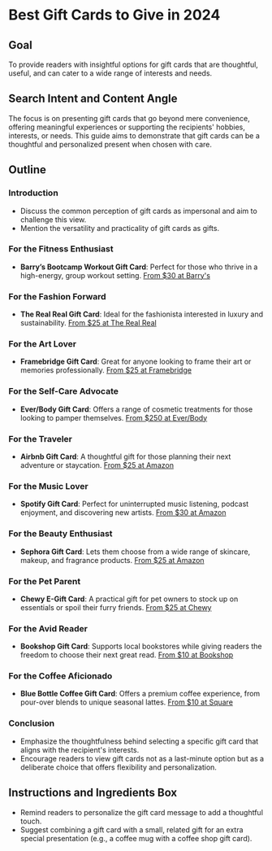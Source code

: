 # Best Gift Cards to Give in 2024

## Goal

To provide readers with insightful options for gift cards that are thoughtful, useful, and can cater to a wide range of interests and needs.

## Search Intent and Content Angle

The focus is on presenting gift cards that go beyond mere convenience, offering meaningful experiences or supporting the recipients' hobbies, interests, or needs. This guide aims to demonstrate that gift cards can be a thoughtful and personalized present when chosen with care.

## Outline

### Introduction

- Discuss the common perception of gift cards as impersonal and aim to challenge this view.
- Mention the versatility and practicality of gift cards as gifts.

### For the Fitness Enthusiast

- **Barry’s Bootcamp Workout Gift Card**: Perfect for those who thrive in a high-energy, group workout setting. [From $30 at Barry's](https://www.barrys.com/gift-cards/)

### For the Fashion Forward

- **The Real Real Gift Card**: Ideal for the fashionista interested in luxury and sustainability. [From $25 at The Real Real](https://www.therealreal.com/gift_cards/new)

### For the Art Lover

- **Framebridge Gift Card**: Great for anyone looking to frame their art or memories professionally. [From $25 at Framebridge](https://www.framebridge.com/gift_cards/new)

### For the Self-Care Advocate

- **Ever/Body Gift Card**: Offers a range of cosmetic treatments for those looking to pamper themselves. [From $250 at Ever/Body](https://everbody.com/giftcards/)

### For the Traveler

- **Airbnb Gift Card**: A thoughtful gift for those planning their next adventure or staycation. [From $25 at Amazon](https://www.amazon.com/dp/B093Z1F4QM?tag=thecutonsite-20)

### For the Music Lover

- **Spotify Gift Card**: Perfect for uninterrupted music listening, podcast enjoyment, and discovering new artists. [From $30 at Amazon](https://www.amazon.com/dp/B00G3LBDDS?tag=thecutonsite-20)

### For the Beauty Enthusiast

- **Sephora Gift Card**: Lets them choose from a wide range of skincare, makeup, and fragrance products. [From $25 at Amazon](https://www.amazon.com/dp/B01MQQJ896?tag=thecutonsite-20)

### For the Pet Parent

- **Chewy E-Gift Card**: A practical gift for pet owners to stock up on essentials or spoil their furry friends. [From $25 at Chewy](https://prf.hn/click/camref:1011l7UqB/destination:https%3A%2F%2Fwww.chewy.com%2Fchewy-egift-card%2Fdp%2F226304)

### For the Avid Reader

- **Bookshop Gift Card**: Supports local bookstores while giving readers the freedom to choose their next great read. [From $10 at Bookshop](https://bookshop.org/gift_cards)

### For the Coffee Aficionado

- **Blue Bottle Coffee Gift Card**: Offers a premium coffee experience, from pour-over blends to unique seasonal lattes. [From $10 at Square](https://squareup.com/gift/991AJ5ZNB15G3/order)

### Conclusion

- Emphasize the thoughtfulness behind selecting a specific gift card that aligns with the recipient's interests.
- Encourage readers to view gift cards not as a last-minute option but as a deliberate choice that offers flexibility and personalization.

## Instructions and Ingredients Box

- Remind readers to personalize the gift card message to add a thoughtful touch.
- Suggest combining a gift card with a small, related gift for an extra special presentation (e.g., a coffee mug with a coffee shop gift card).